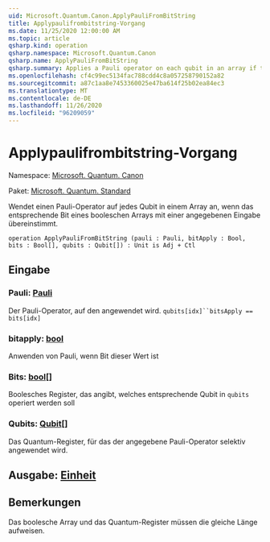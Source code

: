 ```yaml
---
uid: Microsoft.Quantum.Canon.ApplyPauliFromBitString
title: Applypaulifrombitstring-Vorgang
ms.date: 11/25/2020 12:00:00 AM
ms.topic: article
qsharp.kind: operation
qsharp.namespace: Microsoft.Quantum.Canon
qsharp.name: ApplyPauliFromBitString
qsharp.summary: Applies a Pauli operator on each qubit in an array if the corresponding bit of a Boolean array matches a given input.
ms.openlocfilehash: cf4c99ec5134fac788cdd4c8a057258790152a82
ms.sourcegitcommit: a87c1aa8e7453360025e47ba614f25b02ea84ec3
ms.translationtype: MT
ms.contentlocale: de-DE
ms.lasthandoff: 11/26/2020
ms.locfileid: "96209059"
---
```

# <a name="applypaulifrombitstring-operation"></a>Applypaulifrombitstring-Vorgang

Namespace: [Microsoft. Quantum. Canon](xref:Microsoft.Quantum.Canon)

Paket: [Microsoft. Quantum. Standard](https://nuget.org/packages/Microsoft.Quantum.Standard)


Wendet einen Pauli-Operator auf jedes Qubit in einem Array an, wenn das entsprechende Bit eines booleschen Arrays mit einer angegebenen Eingabe übereinstimmt.

```qsharp
operation ApplyPauliFromBitString (pauli : Pauli, bitApply : Bool, bits : Bool[], qubits : Qubit[]) : Unit is Adj + Ctl
```


## <a name="input"></a>Eingabe

### <a name="pauli--pauli"></a>Pauli: [Pauli](xref:microsoft.quantum.lang-ref.pauli)

Der Pauli-Operator, auf den angewendet wird. `qubits[idx]``bitsApply == bits[idx]`


### <a name="bitapply--bool"></a>bitapply: [bool](xref:microsoft.quantum.lang-ref.bool)

Anwenden von Pauli, wenn Bit dieser Wert ist


### <a name="bits--bool"></a>Bits: [bool](xref:microsoft.quantum.lang-ref.bool)[]

Boolesches Register, das angibt, welches entsprechende Qubit in `qubits` operiert werden soll


### <a name="qubits--qubit"></a>Qubits: [Qubit](xref:microsoft.quantum.lang-ref.qubit)[]

Das Quantum-Register, für das der angegebene Pauli-Operator selektiv angewendet wird.



## <a name="output--unit"></a>Ausgabe: [Einheit](xref:microsoft.quantum.lang-ref.unit)



## <a name="remarks"></a>Bemerkungen

Das boolesche Array und das Quantum-Register müssen die gleiche Länge aufweisen.